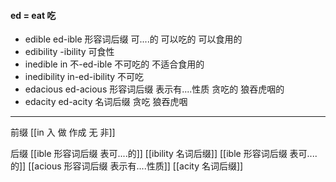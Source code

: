 ####  ed = eat 吃

- edible ed-ible 形容词后缀 可....的 可以吃的  可以食用的
- edibility -ibility 可食性
- inedible in 不-ed-ible 不可吃的 不适合食用的
- inedibility in-ed-ibility 不可吃
- edacious  ed-acious 形容词后缀 表示有....性质 贪吃的 狼吞虎咽的
- edacity ed-acity  名词后缀  贪吃 狼吞虎咽

---
前缀
[[in  入 做 作成  无 非]]

后缀
[[ible 形容词后缀 表可....的]]
[[ibility 名词后缀]]
[[ible 形容词后缀 表可....的]]
[[acious 形容词后缀 表示有....性质]]
[[acity  名词后缀]]
